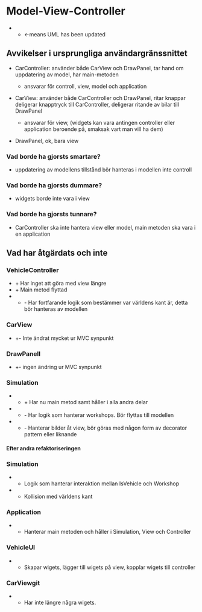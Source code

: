 # Model-View-Controller

- - <-means UML has been updated

## Avvikelser i ursprungliga användargränssnittet

- CarController: använder både CarView och DrawPanel, tar hand om uppdatering av model, har main-metoden
    - ansvarar för controll, view, model och application

- CarView: använder både CarController och DrawPanel, ritar knappar deligerar knapptryck till CarController, deligerar ritande av bilar till DrawPanel
    - ansvarar för view, (widgets kan vara antingen controller eller application beroende på, smaksak vart man vill ha dem)

- DrawPanel, ok, bara view

### Vad borde ha gjorsts smartare?

- uppdatering av modellens tillstånd bör hanteras i modellen inte controll

### Vad borde ha gjorsts dummare?

- widgets borde inte vara i view

### Vad borde ha gjorsts tunnare?

- CarController ska inte hantera view eller model, main metoden ska vara i en application

## Vad har åtgärdats och inte

### VehicleController

- \+ Har inget att göra med view längre
- \+ Main metod flyttad
- - \- Har fortfarande logik som bestämmer var världens kant är, detta bör hanteras av modellen

### CarView

- \+\- Inte ändrat mycket ur MVC synpunkt 

### DrawPanell

- \+\- ingen ändring ur MVC synpunkt

### Simulation 

- - \+ Har nu main metod samt håller i alla andra delar
- - \- Har logik som hanterar workshops. Bör flyttas till modellen
- - \- Hanterar bilder åt view, bör göras med någon form av decorator pattern eller liknande

#### Efter andra refaktoriseringen
### Simulation
- - Logik som hanterar interaktion mellan IsVehicle och Workshop
- - Kollision med världens kant

### Application
- - Hanterar main metoden och håller i Simulation, View och Controller

### VehicleUI
- - Skapar wigets, lägger till wigets på view, kopplar wigets till controller

### CarViewgit 
- - Har inte längre några wigets.